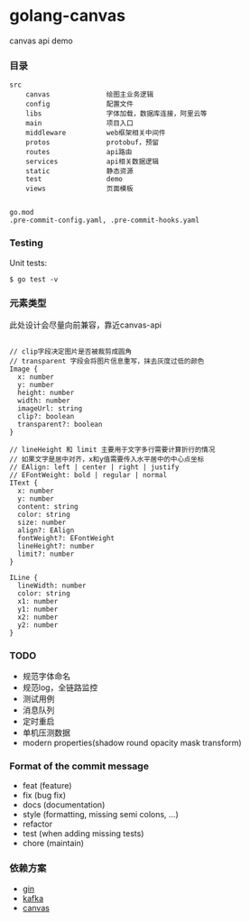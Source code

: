 # golang-canvas
canvas api demo

### 目录

```
src
	canvas              绘图主业务逻辑
	config              配置文件
	libs                字体加载，数据库连接，阿里云等
	main                项目入口
	middleware          web框架相关中间件
	protos              protobuf，预留
	routes              api路由
	services            api相关数据逻辑
	static              静态资源
	test                demo
	views               页面模板
	

go.mod
.pre-commit-config.yaml, .pre-commit-hooks.yaml
```


### Testing
Unit tests:

```
$ go test -v
```


### 元素类型

此处设计会尽量向前兼容，靠近canvas-api

```

// clip字段决定图片是否被裁剪成圆角
// transparent 字段会将图片信息重写，抹去灰度过低的颜色
Image {
  x: number
  y: number
  height: number
  width: number
  imageUrl: string
  clip?: boolean
  transparent?: boolean
}

// lineHeight 和 limit 主要用于文字多行需要计算折行的情况
// 如果文字是居中对齐，x和y值需要传入水平居中的中心点坐标
// EAlign: left | center | right | justify
// EFontWeight: bold | regular | normal
IText {
  x: number
  y: number
  content: string
  color: string
  size: number
  align?: EAlign
  fontWeight?: EFontWeight
  lineHeight?: number
  limit?: number
}

ILine {
  lineWidth: number
  color: string
  x1: number
  y1: number
  x2: number
  y2: number
}
```


### TODO

- 规范字体命名
- 规范log，全链路监控
- 测试用例
- 消息队列
- 定时重启
- 单机压测数据
- modern properties(shadow round opacity mask transform)

### Format of the commit message
- feat (feature)
- fix (bug fix)
- docs (documentation)
- style (formatting, missing semi colons, …)
- refactor
- test (when adding missing tests)
- chore (maintain)

### 依赖方案

+ [gin](https://github.com/gin-gonic/gin)
+ [kafka](https://github.com/NervJS/taro)
+ [canvas](https://github.com/tdewolff/canvas)


